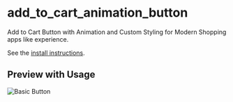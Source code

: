 # add_to_cart_animation_button

Add to Cart Button with Animation and Custom Styling for Modern Shopping apps like experience.

See the [install instructions](https://www.google.com).

## Preview with Usage

![Basic Button](https://github.com/adiptdevtomar/add_to_cart_animated_button/blob/master/readme_resources/basic_button.gif=250x250)